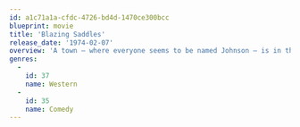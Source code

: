 ```yaml
---
id: a1c71a1a-cfdc-4726-bd4d-1470ce300bcc
blueprint: movie
title: 'Blazing Saddles'
release_date: '1974-02-07'
overview: 'A town – where everyone seems to be named Johnson – is in the way of the railroad and, in order to grab their land, Hedley Lemar, a politically connected nasty person, sends in his henchmen to make the town unlivable. After the sheriff is killed, the town demands a new sheriff from the Governor, so Hedley convinces him to send the town the first black sheriff in the west.'
genres:
  -
    id: 37
    name: Western
  -
    id: 35
    name: Comedy
---
```

